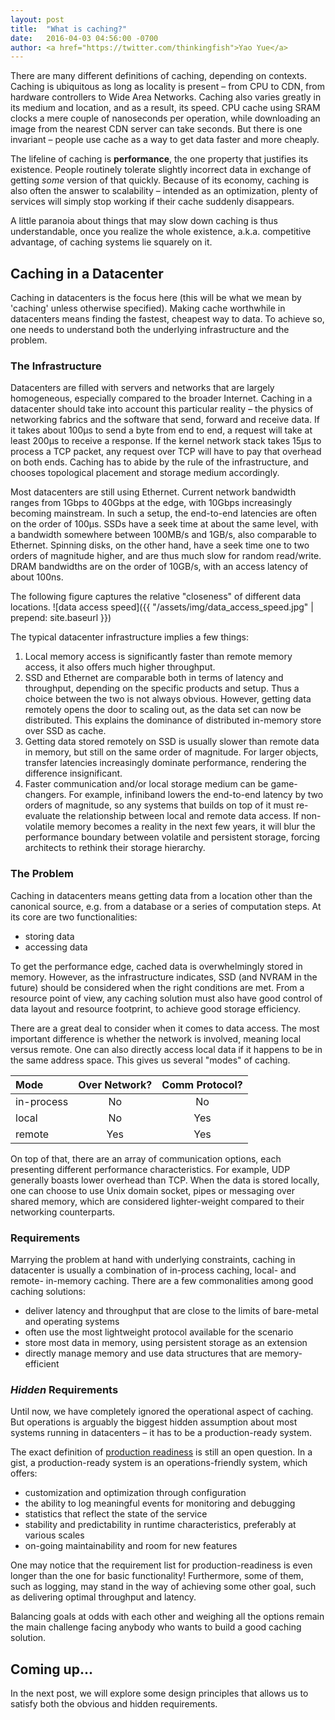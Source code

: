 ```yaml
---
layout: post
title:  "What is caching?"
date:   2016-04-03 04:56:00 -0700
author: <a href="https://twitter.com/thinkingfish">Yao Yue</a>
---
```


There are many different definitions of caching, depending on contexts. Caching is ubiquitous as long as locality is present – from CPU to CDN, from hardware controllers to Wide Area Networks. Caching also varies greatly in its medium and location, and as a result, its speed. CPU cache using SRAM clocks a mere couple of nanoseconds per operation, while downloading an image from the nearest CDN server can take seconds. But there is one invariant – people use cache as a way to get data faster and more cheaply.

The lifeline of caching is **performance**, the one property that justifies its existence. People routinely tolerate slightly incorrect data in exchange of getting *some* version of that quickly. Because of its economy, caching is also often the answer to scalability – intended as an optimization, plenty of services will simply stop working if their cache suddenly disappears.

A little paranoia about things that may slow down caching is thus understandable, once you realize the whole existence, a.k.a. competitive advantage, of caching systems lie squarely on it.

## Caching in a Datacenter

Caching in datacenters is the focus here (this will be what we mean by 'caching' unless otherwise specified). Making cache worthwhile in datacenters means finding the fastest, cheapest way to data. To achieve so, one needs to understand both the underlying infrastructure and the problem.

### The Infrastructure

Datacenters are filled with servers and networks that are largely homogeneous, especially compared to the broader Internet. Caching in a datacenter should take into account this particular reality – the physics of networking fabrics and the software that send, forward and receive data. If it takes about 100μs to send a byte from end to end, a request will take at least 200μs to receive a response. If the kernel network stack takes 15μs to process a TCP packet, any request over TCP will have to pay that overhead on both ends. Caching has to abide by the rule of the infrastructure, and chooses topological placement and storage medium accordingly.

Most datacenters are still using Ethernet. Current network bandwidth ranges from 1Gbps to 40Gbps at the edge, with 10Gbps increasingly becoming mainstream. In such a setup, the end-to-end latencies are often on the order of 100μs. SSDs have a seek time at about the same level, with a bandwidth somewhere between 100MB/s and 1GB/s, also comparable to Ethernet. Spinning disks, on the other hand, have a seek time one to two orders of magnitude higher, and are thus much slow for random read/write. DRAM bandwidths are on the order of 10GB/s, with an access latency of about 100ns.

The following figure captures the relative "closeness" of different data locations.
  ![data access speed]({{ "/assets/img/data_access_speed.jpg" | prepend: site.baseurl }})


The typical datacenter infrastructure implies a few things:

1. Local memory access is significantly faster than remote memory access, it also offers much higher throughput.
2. SSD and Ethernet are comparable both in terms of latency and throughput, depending on the specific products and setup. Thus a choice between the two is not always obvious. However, getting data remotely opens the door to scaling out, as the data set can now be distributed. This explains the dominance of distributed in-memory store over SSD as cache.
3. Getting data stored remotely on SSD is usually slower than remote data in memory, but still on the same order of magnitude. For larger objects, transfer latencies increasingly dominate performance, rendering the difference insignificant.
4. Faster communication and/or local storage medium can be game-changers. For example, infiniband lowers the end-to-end latency by two orders of magnitude, so any systems that builds on top of it must re-evaluate the relationship between local and remote data access. If non-volatile memory becomes a reality in the next few years, it will blur the performance boundary between volatile and persistent storage, forcing architects to rethink their storage hierarchy.

### The Problem

Caching in datacenters means getting data from a location other than the canonical source, e.g. from a database or a series of computation steps. At its core are two functionalities:

* storing data
* accessing data

To get the performance edge, cached data is overwhelmingly stored in memory. However, as the infrastructure indicates, SSD (and NVRAM in the future) should be considered when the right conditions are met. From a resource point of view, any caching solution must also have good control of data layout and resource footprint, to achieve good storage efficiency.

There are a great deal to consider when it comes to data access. The most important difference is whether the network is involved, meaning local versus remote. One can also directly access local data if it happens to be in the same address space. This gives us several "modes" of caching.

| Mode       | Over Network?   | Comm Protocol? |
| :--------- |:---------------:|:--------------:|
| in-process | No              | No             |
| local      | No              | Yes            |
| remote     | Yes             | Yes            |


On top of that, there are an array of communication options, each presenting different performance characteristics. For example, UDP generally boasts lower overhead than TCP. When the data is stored locally, one can choose to use Unix domain socket, pipes or messaging over shared memory, which are considered lighter-weight compared to their networking counterparts.

### Requirements

Marrying the problem at hand with underlying constraints, caching in datacenter is usually a combination of in-process caching, local- and remote- in-memory caching. There are a few commonalities among good caching solutions:

* deliver latency and throughput that are close to the limits of bare-metal and operating systems
* often use the most lightweight protocol available for the scenario
* store most data in memory, using persistent storage as an extension
* directly manage memory and use data structures that are memory-efficient

### *Hidden* Requirements

Until now, we have completely ignored the operational aspect of caching. But operations is arguably the biggest hidden assumption about most systems running in datacenters – it has to be a production-ready system.

The exact definition of [production readiness](http://programmers.stackexchange.com/questions/61726/define-production-ready) is still an open question. In a gist, a production-ready system is an operations-friendly system, which offers:

* customization and optimization through configuration
* the ability to log meaningful events for monitoring and debugging
* statistics that reflect the state of the service
* stability and predictability in runtime characteristics, preferably at various scales
* on-going maintainability and room for new features

One may notice that the requirement list for production-readiness is even longer than the one for basic functionality! Furthermore, some of them, such as logging, may stand in the way of achieving some other goal, such as delivering optimal throughput and latency.

Balancing goals at odds with each other and weighing all the options remain the main challenge facing anybody who wants to build a good caching solution.

## Coming up...

In the next post, we will explore some design principles that allows us to satisfy both the obvious and hidden requirements.
